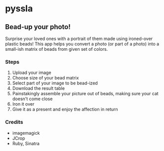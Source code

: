 # pyssla

## Bead-up your photo!

Surprise your loved ones with a portrait of them made using ironed-over plastic beads! This app helps you convert a photo (or part of a photo) into a small-ish matrix of beads from given set of colors.

### Steps

1. Upload your image
2. Choose size of your bead matrix
3. Select part of your image to be bead-ized
4. Download the result table
5. Painstakingly assemble your picture out of beads, making sure your cat doesn't come close
6. Iron it over
7. Give it as a present and enjoy the affection in return

### Credits

* imagemagick
* JCrop
* Ruby, Sinatra
